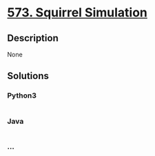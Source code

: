 # [573. Squirrel Simulation](https://leetcode.com/problems/squirrel-simulation)

## Description
None


## Solutions


### Python3

```python

```

### Java

```java

```

### ...
```

```
